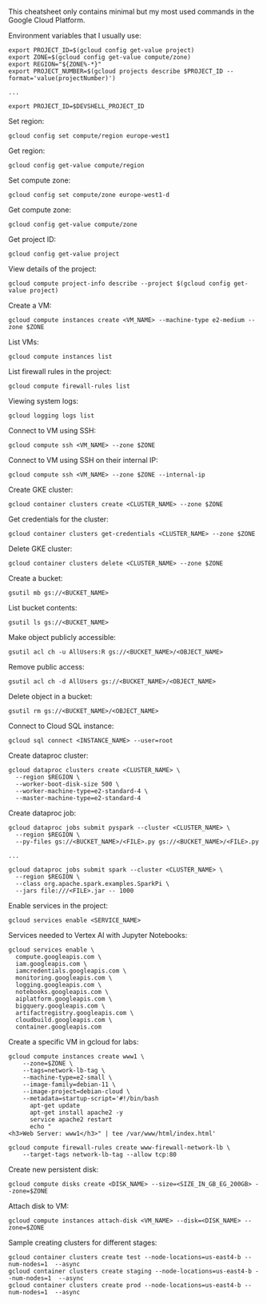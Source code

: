 
This cheatsheet only contains minimal but my most used commands in the Google Cloud Platform.

Environment variables that I usually use:

```
export PROJECT_ID=$(gcloud config get-value project)
export ZONE=$(gcloud config get-value compute/zone)
export REGION="${ZONE%-*}"
export PROJECT_NUMBER=$(gcloud projects describe $PROJECT_ID --format='value(projectNumber)')

...

export PROJECT_ID=$DEVSHELL_PROJECT_ID
```

Set region:

```
gcloud config set compute/region europe-west1
```

Get region:

```
gcloud config get-value compute/region
```

Set compute zone:

```
gcloud config set compute/zone europe-west1-d
```

Get compute zone:

```
gcloud config get-value compute/zone
```

Get project ID:

```
gcloud config get-value project
```

View details of the project:

```
gcloud compute project-info describe --project $(gcloud config get-value project)
```

Create a VM:

```
gcloud compute instances create <VM_NAME> --machine-type e2-medium --zone $ZONE
```

List VMs:

```
gcloud compute instances list
```

List firewall rules in the project:

```
gcloud compute firewall-rules list
```

Viewing system logs:

```
gcloud logging logs list
```

Connect to VM using SSH:

```
gcloud compute ssh <VM_NAME> --zone $ZONE
```

Connect to VM using SSH on their internal IP:

```
gcloud compute ssh <VM_NAME> --zone $ZONE --internal-ip
```

Create GKE cluster:

```
gcloud container clusters create <CLUSTER_NAME> --zone $ZONE
```

Get credentials for the cluster:

```
gcloud container clusters get-credentials <CLUSTER_NAME> --zone $ZONE
```

Delete GKE cluster:

```
gcloud container clusters delete <CLUSTER_NAME> --zone $ZONE
```

Create a bucket:

```
gsutil mb gs://<BUCKET_NAME>
```

List bucket contents:

```
gsutil ls gs://<BUCKET_NAME>
```

Make object publicly accessible:

```
gsutil acl ch -u AllUsers:R gs://<BUCKET_NAME>/<OBJECT_NAME>
```

Remove public access:

```
gsutil acl ch -d AllUsers gs://<BUCKET_NAME>/<OBJECT_NAME>
```

Delete object in a bucket:

```
gsutil rm gs://<BUCKET_NAME>/<OBJECT_NAME>
```

Connect to Cloud SQL instance:

```
gcloud sql connect <INSTANCE_NAME> --user=root
```

Create dataproc cluster:

```
gcloud dataproc clusters create <CLUSTER_NAME> \
  --region $REGION \
  --worker-boot-disk-size 500 \
  --worker-machine-type=e2-standard-4 \
  --master-machine-type=e2-standard-4
```

Create dataproc job:

```
gcloud dataproc jobs submit pyspark --cluster <CLUSTER_NAME> \
  --region $REGION \
  --py-files gs://<BUCKET_NAME>/<FILE>.py gs://<BUCKET_NAME>/<FILE>.py

...

gcloud dataproc jobs submit spark --cluster <CLUSTER_NAME> \
  --region $REGION \
  --class org.apache.spark.examples.SparkPi \
  --jars file:///<FILE>.jar -- 1000
```

Enable services in the project:

```
gcloud services enable <SERVICE_NAME>
```

Services needed to Vertex AI with Jupyter Notebooks:

```
gcloud services enable \
  compute.googleapis.com \
  iam.googleapis.com \
  iamcredentials.googleapis.com \
  monitoring.googleapis.com \
  logging.googleapis.com \
  notebooks.googleapis.com \
  aiplatform.googleapis.com \
  bigquery.googleapis.com \
  artifactregistry.googleapis.com \
  cloudbuild.googleapis.com \
  container.googleapis.com
```

Create a specific VM in gcloud for labs:

```
gcloud compute instances create www1 \
    --zone=$ZONE \
    --tags=network-lb-tag \
    --machine-type=e2-small \
    --image-family=debian-11 \
    --image-project=debian-cloud \
    --metadata=startup-script='#!/bin/bash
      apt-get update
      apt-get install apache2 -y
      service apache2 restart
      echo "
<h3>Web Server: www1</h3>" | tee /var/www/html/index.html'

gcloud compute firewall-rules create www-firewall-network-lb \
    --target-tags network-lb-tag --allow tcp:80
```

Create new persistent disk:

```
gcloud compute disks create <DISK_NAME> --size=<SIZE_IN_GB_EG_200GB> --zone=$ZONE
```

Attach disk to VM:

```
gcloud compute instances attach-disk <VM_NAME> --disk=<DISK_NAME> --zone=$ZONE
```

Sample creating clusters for different stages:

```
gcloud container clusters create test --node-locations=us-east4-b --num-nodes=1  --async
gcloud container clusters create staging --node-locations=us-east4-b --num-nodes=1  --async
gcloud container clusters create prod --node-locations=us-east4-b --num-nodes=1  --async
```
